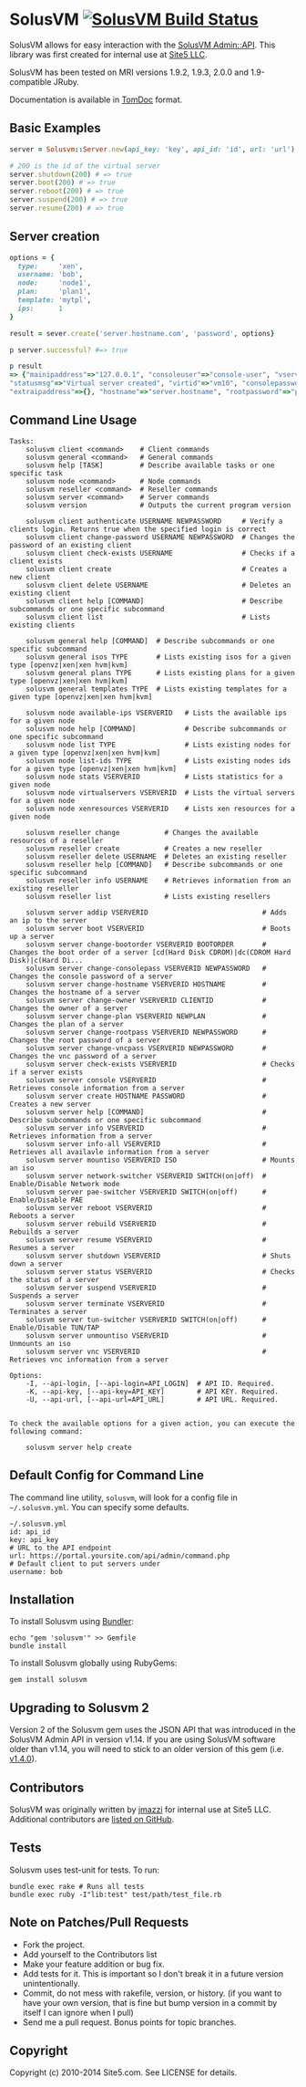 SolusVM [![SolusVM Build Status][Build Icon]][Build Status]
===========================================================

SolusVM allows for easy interaction with the [SolusVM Admin::API][].
This library was first created for internal use at [Site5 LLC][].

SolusVM has been tested on MRI versions 1.9.2, 1.9.3, 2.0.0 and 1.9-compatible
JRuby.

Documentation is available in [TomDoc][] format.

[Site5 LLC]: http://www.site5.com
[SolusVM Admin::API]: http://wiki.solusvm.com/index.php/API:Admin
[Build Status]: http://travis-ci.org/site5/solusvm
[Build Icon]: https://secure.travis-ci.org/site5/solusvm.png?branch=master
[TomDoc]: http://site5.github.io/solusvm/

Basic Examples
--------------

```ruby
server = Solusvm::Server.new(api_key: 'key', api_id: 'id', url: 'url')

# 200 is the id of the virtual server
server.shutdown(200) # => true
server.boot(200) # => true
server.reboot(200) # => true
server.suspend(200) # => true
server.resume(200) # => true
```

Server creation
---------------

```ruby
options = {
  type:     'xen',
  username: 'bob',
  node:     'node1',
  plan:     'plan1',
  template: 'mytpl',
  ips:      1
}

result = sever.create('server.hostname.com', 'password', options}

p server.successful? #=> true

p result
=> {"mainipaddress"=>"127.0.0.1", "consoleuser"=>"console-user", "vserverid"=>"10",
"statusmsg"=>"Virtual server created", "virtid"=>"vm10", "consolepassword"=>"myPassisL33t",
"extraipaddress"=>{}, "hostname"=>"server.hostname", "rootpassword"=>"password", "status"=>"success"}
```

Command Line Usage
------------------

```
Tasks:
    solusvm client <command>    # Client commands
    solusvm general <command>   # General commands
    solusvm help [TASK]         # Describe available tasks or one specific task
    solusvm node <command>      # Node commands
    solusvm reseller <command>  # Reseller commands
    solusvm server <command>    # Server commands
    solusvm version             # Outputs the current program version

    solusvm client authenticate USERNAME NEWPASSWORD     # Verify a clients login. Returns true when the specified login is correct
    solusvm client change-password USERNAME NEWPASSWORD  # Changes the password of an existing client
    solusvm client check-exists USERNAME                 # Checks if a client exists
    solusvm client create                                # Creates a new client
    solusvm client delete USERNAME                       # Deletes an existing client
    solusvm client help [COMMAND]                        # Describe subcommands or one specific subcommand
    solusvm client list                                  # Lists existing clients

    solusvm general help [COMMAND]  # Describe subcommands or one specific subcommand
    solusvm general isos TYPE       # Lists existing isos for a given type [openvz|xen|xen hvm|kvm]
    solusvm general plans TYPE      # Lists existing plans for a given type [openvz|xen|xen hvm|kvm]
    solusvm general templates TYPE  # Lists existing templates for a given type [openvz|xen|xen hvm|kvm]

    solusvm node available-ips VSERVERID   # Lists the available ips for a given node
    solusvm node help [COMMAND]            # Describe subcommands or one specific subcommand
    solusvm node list TYPE                 # Lists existing nodes for a given type [openvz|xen|xen hvm|kvm]
    solusvm node list-ids TYPE             # Lists existing nodes ids for a given type [openvz|xen|xen hvm|kvm]
    solusvm node stats VSERVERID           # Lists statistics for a given node
    solusvm node virtualservers VSERVERID  # Lists the virtual servers for a given node
    solusvm node xenresources VSERVERID    # Lists xen resources for a given node

    solusvm reseller change           # Changes the available resources of a reseller
    solusvm reseller create           # Creates a new reseller
    solusvm reseller delete USERNAME  # Deletes an existing reseller
    solusvm reseller help [COMMAND]   # Describe subcommands or one specific subcommand
    solusvm reseller info USERNAME    # Retrieves information from an existing reseller
    solusvm reseller list             # Lists existing resellers

    solusvm server addip VSERVERID                            # Adds an ip to the server
    solusvm server boot VSERVERID                             # Boots up a server
    solusvm server change-bootorder VSERVERID BOOTORDER       # Changes the boot order of a server [cd(Hard Disk CDROM)|dc(CDROM Hard Disk)|c(Hard Di...
    solusvm server change-consolepass VSERVERID NEWPASSWORD   # Changes the console password of a server
    solusvm server change-hostname VSERVERID HOSTNAME         # Changes the hostname of a server
    solusvm server change-owner VSERVERID CLIENTID            # Changes the owner of a server
    solusvm server change-plan VSERVERID NEWPLAN              # Changes the plan of a server
    solusvm server change-rootpass VSERVERID NEWPASSWORD      # Changes the root password of a server
    solusvm server change-vncpass VSERVERID NEWPASSWORD       # Changes the vnc password of a server
    solusvm server check-exists VSERVERID                     # Checks if a server exists
    solusvm server console VSERVERID                          # Retrieves console information from a server
    solusvm server create HOSTNAME PASSWORD                   # Creates a new server
    solusvm server help [COMMAND]                             # Describe subcommands or one specific subcommand
    solusvm server info VSERVERID                             # Retrieves information from a server
    solusvm server info-all VSERVERID                         # Retrieves all availavle information from a server
    solusvm server mountiso VSERVERID ISO                     # Mounts an iso
    solusvm server network-switcher VSERVERID SWITCH(on|off)  # Enable/Disable Network mode
    solusvm server pae-switcher VSERVERID SWITCH(on|off)      # Enable/Disable PAE
    solusvm server reboot VSERVERID                           # Reboots a server
    solusvm server rebuild VSERVERID                          # Rebuilds a server
    solusvm server resume VSERVERID                           # Resumes a server
    solusvm server shutdown VSERVERID                         # Shuts down a server
    solusvm server status VSERVERID                           # Checks the status of a server
    solusvm server suspend VSERVERID                          # Suspends a server
    solusvm server terminate VSERVERID                        # Terminates a server
    solusvm server tun-switcher VSERVERID SWITCH(on|off)      # Enable/Disable TUN/TAP
    solusvm server unmountiso VSERVERID                       # Unmounts an iso
    solusvm server vnc VSERVERID                              # Retrieves vnc information from a server

Options:
    -I, --api-login, [--api-login=API_LOGIN]  # API ID. Required.
    -K, --api-key, [--api-key=API_KEY]        # API KEY. Required.
    -U, --api-url, [--api-url=API_URL]        # API URL. Required.


To check the available options for a given action, you can execute the following command:

    solusvm server help create
```

Default Config for Command Line
--------------------------------

The command line utility, `solusvm`, will look for a config file in
`~/.solusvm.yml`. You can specify some defaults.

```
~/.solusvm.yml
id: api_id
key: api_key
# URL to the API endpoint
url: https://portal.yoursite.com/api/admin/command.php
# Default client to put servers under
username: bob
```

Installation
------------

To install Solusvm using [Bundler](http://gembundler.com):

```
echo "gem 'solusvm'" >> Gemfile
bundle install
```

To install Solusvm globally using RubyGems:

```
gem install solusvm
```

Upgrading to Solusvm 2
----------------------

Version 2 of the Solusvm gem uses the JSON API that was introduced in the
SolusVM Admin API in version v1.14. If you are using SolusVM software older
than v1.14, you will need to stick to an older version of this gem (i.e.
[v1.4.0](https://github.com/site5/solusvm/tree/v1.4.0)).

Contributors
------------

SolusVM was originally written by [jmazzi](https://github.com/site5/jmazzi)
for internal use at Site5 LLC. Additional contributors are [listed on
GitHub](https://github.com/site5/solusvm/graphs/contributors).

Tests
-----

Solusvm uses test-unit for tests. To run:

```
bundle exec rake # Runs all tests
bundle exec ruby -I"lib:test" test/path/test_file.rb
```

Note on Patches/Pull Requests
-----------------------------

* Fork the project.
* Add yourself to the Contributors list
* Make your feature addition or bug fix.
* Add tests for it. This is important so I don't break it in a
  future version unintentionally.
* Commit, do not mess with rakefile, version, or history.
  (if you want to have your own version, that is fine but bump version in a
  commit by itself I can ignore when I pull)
* Send me a pull request. Bonus points for topic branches.

Copyright
---------

Copyright (c) 2010-2014 Site5.com. See LICENSE for details.
